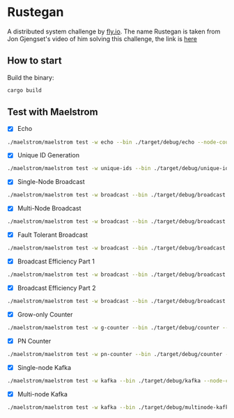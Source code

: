 # Rustegan
A distributed system challenge by [fly.io](https://fly.io/dist-sys). The name Rustegan is taken from Jon Gjengset's video of him solving this challenge, the link is [here](https://youtu.be/gboGyccRVXI?si=v3B_Q2Am1Cez4JyI)

## How to start
Build the binary:
```bash
cargo build
```

## Test with Maelstrom
- [x] Echo
```bash
./maelstrom/maelstrom test -w echo --bin ./target/debug/echo --node-count 1 --time-limit 10
```

- [x] Unique ID Generation
```bash
./maelstrom/maelstrom test -w unique-ids --bin ./target/debug/unique-ids --time-limit 30 --rate 1000 --node-count 3 --availability total --nemesis partition
```

- [x] Single-Node Broadcast
```bash
./maelstrom/maelstrom test -w broadcast --bin ./target/debug/broadcast --node-count 1 --time-limit 20 --rate 10
```

- [x] Multi-Node Broadcast
```bash
./maelstrom/maelstrom test -w broadcast --bin ./target/debug/broadcast --node-count 5 --time-limit 20 --rate 10
```

- [x] Fault Tolerant Broadcast
```bash
./maelstrom/maelstrom test -w broadcast --bin ./target/debug/broadcast --node-count 5 --time-limit 20 --rate 10 --nemesis partition
```

- [x] Broadcast Efficiency Part 1
```bash
./maelstrom/maelstrom test -w broadcast --bin ./target/debug/broadcast --node-count 25 --time-limit 20 --rate 100 --nemesis partition
```

- [x] Broadcast Efficiency Part 2
```bash
./maelstrom/maelstrom test -w broadcast --bin ./target/debug/broadcast --node-count 25 --time-limit 20 --rate 100 --latency 100 --topology tree4
```

- [x] Grow-only Counter
```bash
./maelstrom/maelstrom test -w g-counter --bin ./target/debug/counter --node-count 3 --rate 100 --time-limit 20 --nemesis partition
```

- [x] PN Counter
```bash
./maelstrom/maelstrom test -w pn-counter --bin ./target/debug/counter --node-count 3 --rate 100 --time-limit 20 --nemesis partition
```

- [x] Single-node Kafka
```bash
./maelstrom/maelstrom test -w kafka --bin ./target/debug/kafka --node-count 1 --concurrency 2n --time-limit 20 --rate 1000
```

- [x] Multi-node Kafka
```bash
./maelstrom/maelstrom test -w kafka --bin ./target/debug/multinode-kafka --node-count 2 --concurrency 2n --time-limit 20 --rate 1000
```
